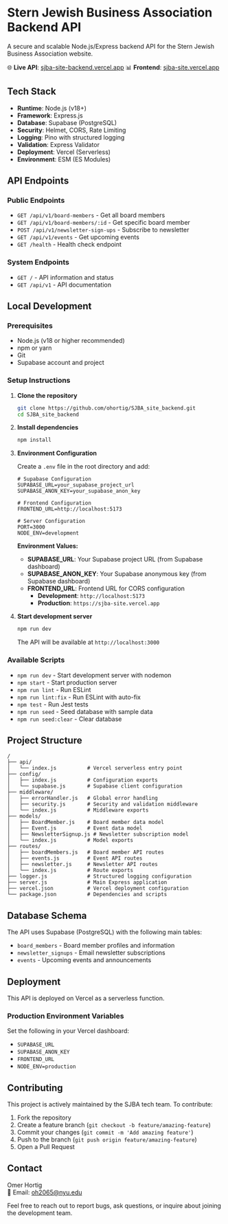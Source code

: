 # Stern Jewish Business Association Backend API

A secure and scalable Node.js/Express backend API for the Stern Jewish Business Association website.

🌐 **Live API**: [sjba-site-backend.vercel.app](https://sjba-site-backend.vercel.app)
📊 **Frontend**: [sjba-site.vercel.app](https://sjba-site.vercel.app)

## Tech Stack

- **Runtime**: Node.js (v18+)
- **Framework**: Express.js
- **Database**: Supabase (PostgreSQL)
- **Security**: Helmet, CORS, Rate Limiting
- **Logging**: Pino with structured logging
- **Validation**: Express Validator
- **Deployment**: Vercel (Serverless)
- **Environment**: ESM (ES Modules)

## API Endpoints

### Public Endpoints
- `GET /api/v1/board-members` - Get all board members
- `GET /api/v1/board-members/:id` - Get specific board member
- `POST /api/v1/newsletter-sign-ups` - Subscribe to newsletter
- `GET /api/v1/events` - Get upcoming events
- `GET /health` - Health check endpoint

### System Endpoints
- `GET /` - API information and status
- `GET /api/v1` - API documentation

## Local Development

### Prerequisites
- Node.js (v18 or higher recommended)
- npm or yarn
- Git
- Supabase account and project

### Setup Instructions

1. **Clone the repository**
   ```bash
   git clone https://github.com/ohortig/SJBA_site_backend.git
   cd SJBA_site_backend
   ```

2. **Install dependencies**
   ```bash
   npm install
   ```

3. **Environment Configuration**
   
   Create a `.env` file in the root directory and add:
   ```env
   # Supabase Configuration
   SUPABASE_URL=your_supabase_project_url
   SUPABASE_ANON_KEY=your_supabase_anon_key
   
   # Frontend Configuration
   FRONTEND_URL=http://localhost:5173
   
   # Server Configuration
   PORT=3000
   NODE_ENV=development
   ```
   
   **Environment Values:**
   - **SUPABASE_URL**: Your Supabase project URL (from Supabase dashboard)
   - **SUPABASE_ANON_KEY**: Your Supabase anonymous key (from Supabase dashboard)
   - **FRONTEND_URL**: Frontend URL for CORS configuration
     - **Development**: `http://localhost:5173`
     - **Production**: `https://sjba-site.vercel.app`

4. **Start development server**
   ```bash
   npm run dev
   ```
   
   The API will be available at `http://localhost:3000`

### Available Scripts

- `npm run dev` - Start development server with nodemon
- `npm start` - Start production server
- `npm run lint` - Run ESLint
- `npm run lint:fix` - Run ESLint with auto-fix
- `npm test` - Run Jest tests
- `npm run seed` - Seed database with sample data
- `npm run seed:clear` - Clear database

## Project Structure

```
/
├── api/
│   └── index.js          # Vercel serverless entry point
├── config/
│   ├── index.js          # Configuration exports
│   └── supabase.js       # Supabase client configuration
├── middleware/
│   ├── errorHandler.js   # Global error handling
│   ├── security.js       # Security and validation middleware
│   └── index.js          # Middleware exports
├── models/
│   ├── BoardMember.js    # Board member data model
│   ├── Event.js          # Event data model
│   ├── NewsletterSignup.js # Newsletter subscription model
│   └── index.js          # Model exports
├── routes/
│   ├── boardMembers.js   # Board member API routes
│   ├── events.js         # Event API routes
│   ├── newsletter.js     # Newsletter API routes
│   └── index.js          # Route exports
├── logger.js             # Structured logging configuration
├── server.js             # Main Express application
├── vercel.json           # Vercel deployment configuration
└── package.json          # Dependencies and scripts
```

## Database Schema

The API uses Supabase (PostgreSQL) with the following main tables:
- `board_members` - Board member profiles and information
- `newsletter_signups` - Email newsletter subscriptions
- `events` - Upcoming events and announcements

## Deployment

This API is deployed on Vercel as a serverless function.

### Production Environment Variables
Set the following in your Vercel dashboard:
- `SUPABASE_URL`
- `SUPABASE_ANON_KEY`
- `FRONTEND_URL`
- `NODE_ENV=production`

## Contributing

This project is actively maintained by the SJBA tech team. To contribute:

1. Fork the repository
2. Create a feature branch (`git checkout -b feature/amazing-feature`)
3. Commit your changes (`git commit -m 'Add amazing feature'`)
4. Push to the branch (`git push origin feature/amazing-feature`)
5. Open a Pull Request

## Contact

Omer Hortig  
📧 Email: [oh2065@nyu.edu](mailto:oh2065@nyu.edu)

Feel free to reach out to report bugs, ask questions, or inquire about joining the development team.